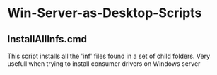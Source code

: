 # Win-Server-as-Desktop-Scripts

## InstallAllInfs.cmd
 This script installs all the 'inf' files found in a set of child folders. Very usefull when trying to install consumer drivers on Windows server

